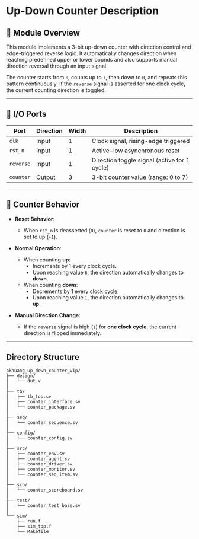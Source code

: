 # Up-Down Counter Description

## 📘 Module Overview

This module implements a 3-bit up-down counter with direction control and edge-triggered reverse logic. It automatically changes direction when reaching predefined upper or lower bounds and also supports manual direction reversal through an input signal.

The counter starts from `0`, counts up to `7`, then down to `0`, and repeats this pattern continuously. If the `reverse` signal is asserted for one clock cycle, the current counting direction is toggled.

---

## 🔧 I/O Ports

| Port     | Direction | Width | Description                                      |
|----------|-----------|-------|--------------------------------------------------|
| `clk`    | Input     | 1     | Clock signal, rising-edge triggered              |
| `rst_n`  | Input     | 1     | Active-low asynchronous reset                    |
| `reverse`| Input     | 1     | Direction toggle signal (active for 1 cycle)     |
| `counter`| Output    | 3     | 3-bit counter value (range: 0 to 7)              |

---

## 🔁 Counter Behavior

- **Reset Behavior**:
  - When `rst_n` is deasserted (`0`), `counter` is reset to `0` and direction is set to up (`+1`).
  
- **Normal Operation**:
  - When counting **up**:
    - Increments by 1 every clock cycle.
    - Upon reaching value `6`, the direction automatically changes to **down**.
  - When counting **down**:
    - Decrements by 1 every clock cycle.
    - Upon reaching value `1`, the direction automatically changes to **up**.

- **Manual Direction Change**:
  - If the `reverse` signal is high (`1`) for **one clock cycle**, the current direction is flipped immediately.

---

## Directory Structure
```
pkhuang_up_down_counter_vip/
├── design/
│   └── dut.v
│
├── tb/
│   ├── tb_top.sv
│   ├── counter_interface.sv
│   └── counter_package.sv
│
├── seq/
│   └── counter_sequence.sv
│
├── config/
│   └── counter_config.sv
│
├── src/
│   ├── counter_env.sv
│   ├── counter_agent.sv
│   ├── counter_driver.sv
│   ├── counter_monitor.sv
│   └── counter_seq_item.sv
│
├── scb/
│   └── counter_scoreboard.sv
│
├── test/
│   └── counter_test_base.sv
│
└── sim/
    ├── run.f
    ├── sim_top.f
    └── Makefile
```